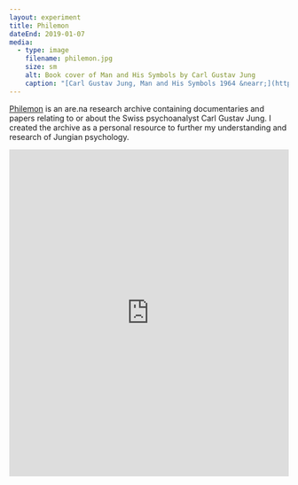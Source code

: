 ```yaml
---
layout: experiment
title: Philemon
dateEnd: 2019-01-07
media:
  - type: image
    filename: philemon.jpg
    size: sm
    alt: Book cover of Man and His Symbols by Carl Gustav Jung
    caption: "[Carl Gustav Jung, Man and His Symbols 1964 &nearr;](https://www.goodreads.com/book/show/123632.Man_and_His_Symbols)"
---
```


[Philemon](https://are.na/tom-y/philemon) is an are.na research archive containing documentaries and papers relating to or about the Swiss psychoanalyst Carl Gustav Jung. I created the archive as a personal resource to further my understanding and research of Jungian psychology.

<iframe style="border:none;" width="100%" height="590" src="https://www.are.na/tom-y/philemon/embed" title="Tom Hackshaw’s Are.na channel “Philemon”"></iframe>
